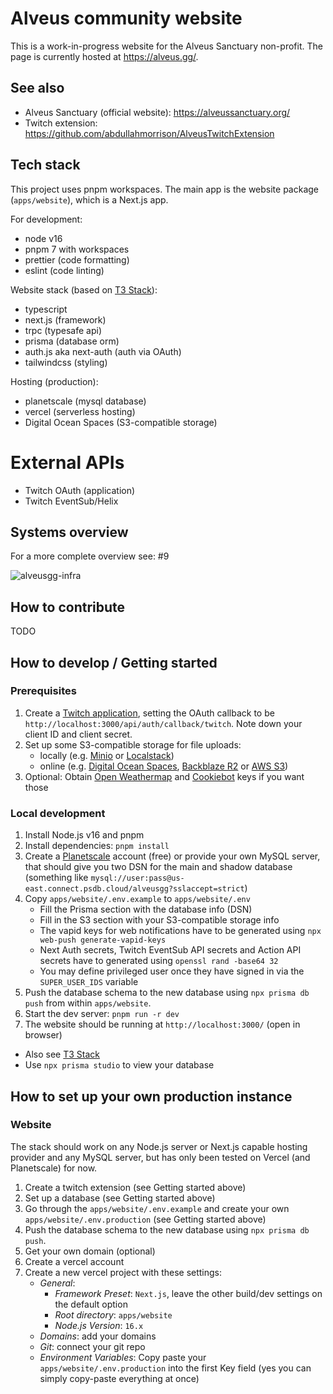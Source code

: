 # Alveus community website

This is a work-in-progress website for the Alveus Sanctuary non-profit.
The page is currently hosted at https://alveus.gg/.

## See also

- Alveus Sanctuary (official website): https://alveussanctuary.org/
- Twitch extension: https://github.com/abdullahmorrison/AlveusTwitchExtension

## Tech stack

This project uses pnpm workspaces. The main app is the website package (`apps/website`), which is a Next.js app.

For development:

- node v16
- pnpm 7 with workspaces
- prettier (code formatting)
- eslint (code linting)

Website stack (based on [T3 Stack](https://create.t3.gg/)):

- typescript
- next.js (framework)
- trpc (typesafe api)
- prisma (database orm)
- auth.js aka next-auth (auth via OAuth)
- tailwindcss (styling)

Hosting (production):

- planetscale (mysql database)
- vercel (serverless hosting)
- Digital Ocean Spaces (S3-compatible storage)

# External  APIs

- Twitch OAuth (application)
- Twitch EventSub/Helix

## Systems overview

For a more complete overview see: #9

![alveusgg-infra](https://user-images.githubusercontent.com/684458/217618231-6fb9078d-8d77-4c64-9b92-c2ebe8e58c3c.png)

## How to contribute

TODO

## How to develop / Getting started

### Prerequisites

1. Create a [Twitch application](https://dev.twitch.tv/console/apps/create), setting the OAuth callback to be `http://localhost:3000/api/auth/callback/twitch`. Note down your client ID and client secret.
2. Set up some S3-compatible storage for file uploads:
   - locally (e.g. [Minio](https://min.io/) or [Localstack](https://localstack.cloud/))
   - online (e.g. [Digital Ocean Spaces](https://www.digitalocean.com/products/spaces/),  [Backblaze R2](https://www.backblaze.com/b2/cloud-storage.html) or [AWS S3](https://aws.amazon.com/s3/))
3. Optional: Obtain [Open Weathermap](https://openweathermap.org/api) and [Cookiebot](https://www.cookiebot.com/) keys if you want those

### Local development

1. Install Node.js v16 and pnpm
2. Install dependencies: `pnpm install`
3. Create a [Planetscale](https://planetscale.com/) account (free) or provide your own MySQL server, that should give you two DSN for the main and shadow database (something like `mysql://user:pass@us-east.connect.psdb.cloud/alveusgg?sslaccept=strict`)
4. Copy `apps/website/.env.example` to `apps/website/.env`
    - Fill the Prisma section with the database info (DSN)
    - Fill in the S3 section with your S3-compatible storage info
    - The vapid keys for web notifications have to be generated using `npx web-push generate-vapid-keys`
    - Next Auth secrets, Twitch EventSub API secrets and Action API secrets have to generated using `openssl rand -base64 32`
    - You may define privileged user once they have signed in via the `SUPER_USER_IDS` variable
5. Push the database schema to the new database using `npx prisma db push` from within `apps/website`.
6. Start the dev server: `pnpm run -r dev`
7. The website should be running at `http://localhost:3000/` (open in browser)

- Also see [T3 Stack](https://create.t3.gg/)
- Use `npx prisma studio` to view your database

## How to set up your own production instance

### Website

The stack should work on any Node.js server or Next.js capable hosting provider and any MySQL server,
but has only been tested on Vercel (and Planetscale) for now.

1. Create a twitch extension (see Getting started above)
2. Set up a database (see Getting started above)
3. Go through the `apps/website/.env.example` and create your own `apps/website/.env.production` (see Getting started above)
4. Push the database schema to the new database using `npx prisma db push`.
5. Get your own domain (optional)
6. Create a vercel account
7. Create a new vercel project with these settings:
    - *General*:
        - *Framework Preset*: `Next.js`, leave the other build/dev settings on the default option
        - *Root directory*: `apps/website`
        - *Node.js Version*: `16.x`
    - *Domains*: add your domains
    - *Git*: connect your git repo
    - *Environment Variables*: Copy paste your `apps/website/.env.production` into the first Key field (yes you can simply copy-paste everything at once)





